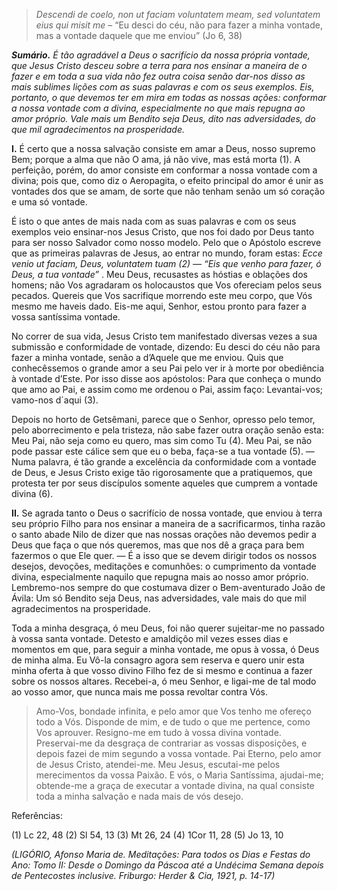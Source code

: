 > *Descendi de coelo, non ut faciam voluntatem meam, sed voluntatem eius qui misit me* – “Eu desci do céu, não para fazer a minha vontade, mas a vontade daquele que me enviou” (Jo 6, 38)

***Sumário.** É tão agradável a Deus o sacrifício da nossa própria vontade, que Jesus Cristo desceu sobre a terra para nos ensinar a maneira de o fazer e em toda a sua vida não fez outra coisa senão dar-nos disso as mais sublimes lições com as suas palavras e com os seus exemplos. Eis, portanto, o que devemos ter em mira em todas as nossas ações: conformar a nossa vontade com a divina, especialmente no que mais repugna ao amor próprio. Vale mais um Bendito seja Deus, dito nas adversidades, do que mil agradecimentos na prosperidade.*

**I.** É certo que a nossa salvação consiste em amar a Deus, nosso supremo Bem; porque a alma que não O ama, já não vive, mas está morta (1). A perfeição, porém, do amor consiste em conformar a nossa vontade com a divina; pois que, como diz o Aeropagita, o efeito principal do amor é unir as vontades dos que se amam, de sorte que não tenham senão um só coração e uma só vontade.

É isto o que antes de mais nada com as suas palavras e com os seus exemplos veio ensinar-nos Jesus Cristo, que nos foi dado por Deus tanto para ser nosso Salvador como nosso modelo. Pelo que o Apóstolo escreve que as primeiras palavras de Jesus, ao entrar no mundo, foram estas: *Ecce venio ut faciam, Deus, voluntatem tuam (2) — “Eis que venho para fazer, ó Deus, a tua vontade”* . Meu Deus, recusastes as hóstias e oblações dos homens; não Vos agradaram os holocaustos que Vos ofereciam pelos seus pecados. Quereis que Vos sacrifique morrendo este meu corpo, que Vós mesmo me haveis dado. Eis-me aqui, Senhor, estou pronto para fazer a vossa santíssima vontade.

No correr de sua vida, Jesus Cristo tem manifestado diversas vezes a sua submissão e conformidade de vontade, dizendo: Eu desci do céu não para fazer a minha vontade, senão a d’Aquele que me enviou. Quis que conhecêssemos o grande amor a seu Pai pelo ver ir à morte por obediência à vontade d’Este. Por isso disse aos apóstolos: Para que conheça o mundo que amo ao Pai, e assim como me ordenou o Pai, assim faço: Levantai-vos; vamo-nos d´aqui (3).

Depois no horto de Getsêmani, parece que o Senhor, opresso pelo temor, pelo aborrecimento e pela tristeza, não sabe fazer outra oração senão esta: Meu Pai, não seja como eu quero, mas sim como Tu (4). Meu Pai, se não pode passar este cálice sem que eu o beba, faça-se a tua vontade (5). — Numa palavra, é tão grande a excelência da conformidade com a vontade de Deus, e Jesus Cristo exige tão rigorosamente que a pratiquemos, que protesta ter por seus discípulos somente aqueles que cumprem a vontade divina (6).

**II.** Se agrada tanto o Deus o sacrifício de nossa vontade, que enviou à terra seu próprio Filho para nos ensinar a maneira de a sacrificarmos, tinha razão o santo abade Nilo de dizer que nas nossas orações não devemos pedir a Deus que faça o que nós queremos, mas que nos dê a graça para bem fazermos o que Ele quer. — É a isso que se devem dirigir todos os nossos desejos, devoções, meditações e comunhões: o cumprimento da vontade divina, especialmente naquilo que repugna mais ao nosso amor próprio. Lembremo-nos sempre do que costumava dizer o Bem-aventurado João de Ávila: Um só Bendito seja Deus, nas adversidades, vale mais do que mil agradecimentos na prosperidade.

Toda a minha desgraça, ó meu Deus, foi não querer sujeitar-me no passado à vossa santa vontade. Detesto e amaldiçôo mil vezes esses dias e momentos em que, para seguir a minha vontade, me opus à vossa, ó Deus de minha alma. Eu Vô-la consagro agora sem reserva e quero unir esta minha oferta à que vosso divino Filho fez de si mesmo e continua a fazer sobre os nossos altares. Recebei-a, ó meu Senhor, e ligai-me de tal modo ao vosso amor, que nunca mais me possa revoltar contra Vós.

> Amo-Vos, bondade infinita, e pelo amor que Vos tenho me ofereço todo a Vós. Disponde de mim, e de tudo o que me pertence, como Vos aprouver. Resigno-me em tudo à vossa divina vontade. Preservai-me da desgraça de contrariar as vossas disposições, e depois fazei de mim segundo a vossa vontade. Pai Eterno, pelo amor de Jesus Cristo, atendei-me. Meu Jesus, escutai-me pelos merecimentos da vossa Paixão. E vós, o Maria Santíssima, ajudai-me; obtende-me a graça de executar a vontade divina, na qual consiste toda a minha salvação e nada mais de vós desejo.

Referências:

\(1\) Lc 22, 48 (2) Sl 54, 13 (3) Mt 26, 24 (4) 1Cor 11, 28 (5) Jo 13, 10

*(LIGÓRIO, Afonso Maria de. Meditações: Para todos os Dias e Festas do Ano: Tomo II: Desde o Domingo da Páscoa até a Undécima Semana depois de Pentecostes inclusive. Friburgo: Herder & Cia, 1921, p. 14-17)*

